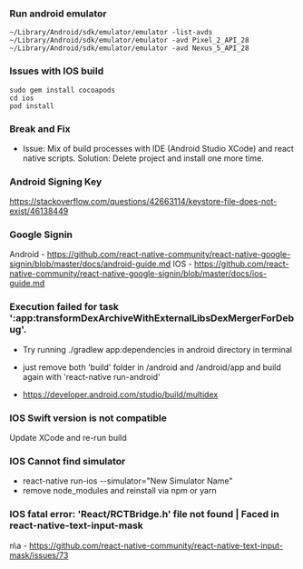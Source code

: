 ### Run android emulator
````
~/Library/Android/sdk/emulator/emulator -list-avds
~/Library/Android/sdk/emulator/emulator -avd Pixel_2_API_28
~/Library/Android/sdk/emulator/emulator -avd Nexus_5_API_28
````
### Issues with IOS build 

````
sudo gem install cocoapods
cd ios
pod install
````

### Break and Fix

- Issue: Mix of build processes with IDE (Android Studio XCode) and react native scripts.
  Solution: Delete project and install one more time.

### Android Signing Key

https://stackoverflow.com/questions/42663114/keystore-file-does-not-exist/46138449

### Google Signin

Android - https://github.com/react-native-community/react-native-google-signin/blob/master/docs/android-guide.md
IOS - https://github.com/react-native-community/react-native-google-signin/blob/master/docs/ios-guide.md

### Execution failed for task ':app:transformDexArchiveWithExternalLibsDexMergerForDebug'.

- Try running ./gradlew app:dependencies in android directory in terminal

- just remove both 'build' folder in /android and /android/app
  and build again with 'react-native run-android'

- https://developer.android.com/studio/build/multidex

### IOS Swift version is not compatible 

Update XCode and re-run build 

### IOS Cannot find simulator 

- react-native run-ios --simulator="New Simulator Name"
- remove node_modules and reinstall via npm or yarn

### IOS fatal error: 'React/RCTBridge.h' file not found | Faced in react-native-text-input-mask

n\a - https://github.com/react-native-community/react-native-text-input-mask/issues/73
